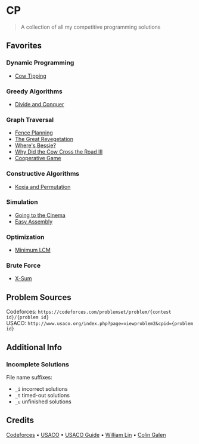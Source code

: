 # CP

> A collection of all my competitive programming solutions

## Favorites

### Dynamic Programming

- [Cow Tipping](https://github.com/mathletedev/cp/blob/main/USACO/689.cpp)

### Greedy Algorithms

- [Divide and Conquer](https://github.com/mathletedev/cp/blob/main/Codeforces/1762A.cpp)

### Graph Traversal

- [Fence Planning](https://github.com/mathletedev/cp/blob/main/USACO/944.cpp)
- [The Great Revegetation](https://github.com/mathletedev/cp/blob/main/USACO/920.cpp)
- [Where's Bessie?](https://github.com/mathletedev/cp/blob/main/USACO/740.cpp)
- [Why Did the Cow Cross the Road III](https://github.com/mathletedev/cp/blob/main/USACO/716.cpp)
- [Cooperative Game](https://github.com/mathletedev/cp/blob/main/Codeforces/1137D.cpp)

### Constructive Algorithms

- [Koxia and Permutation](https://github.com/mathletedev/cp/blob/main/Codeforces/1770B.cpp)

### Simulation

- [Going to the Cinema](https://github.com/mathletedev/cp/blob/main/Codeforces/1781B.cpp)
- [Easy Assembly](https://github.com/mathletedev/cp/blob/main/Codeforces/1773E_e.cpp)

### Optimization

- [Minimum LCM](https://github.com/mathletedev/cp/blob/main/Codeforces/1765M.cpp)

### Brute Force

- [X-Sum](https://github.com/mathletedev/cp/blob/main/Codeforces/1676D.cpp)

## Problem Sources

Codeforces: `https://codeforces.com/problemset/problem/{contest id}/{problem id}`\
USACO: `http://www.usaco.org/index.php?page=viewproblem2&cpid={problem id}`

## Additional Info

### Incomplete Solutions

File name suffixes:

- `_i` incorrect solutions
- `_t` timed-out solutions
- `_u` unfinished solutions

## Credits

[Codeforces](https://codeforces.com) • [USACO](http://usaco.org) • [USACO Guide](https://usaco.guide) • [William Lin](https://www.youtube.com/@tmwilliamlin168) • [Colin Galen](https://www.youtube.com/@ColinGalen)
